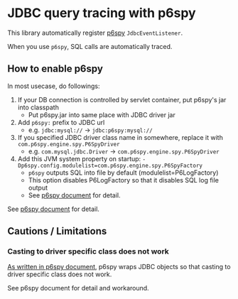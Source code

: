 # JDBC query tracing with p6spy

This library automatically register [p6spy](https://github.com/p6spy/p6spy) `JdbcEventListener`.

When you use `p6spy`, SQL calls are automatically traced.

## How to enable p6spy

In most usecase, do followings:

1. If your DB connection is controlled by servlet container, put p6spy's jar into classpath
   - Put p6spy.jar into same place with JDBC driver jar
2. Add `p6spy:` prefix to JDBC url
   - e.g. `jdbc:mysql://` -> `jdbc:p6spy:mysql://`
3. If you specified JDBC driver class name in somewhere, replace it with `com.p6spy.engine.spy.P6SpyDriver`
   - e.g. `com.mysql.jdbc.Driver` -> `com.p6spy.engine.spy.P6SpyDriver`
4. Add this JVM system property on startup: `-Dp6spy.config.modulelist=com.p6spy.engine.spy.P6SpyFactory`
   - `p6spy` outputs SQL into file by default (modulelist=P6LogFactory)
   - This option disables P6LogFactory so that it disables SQL log file output
   - See [p6spy document](https://p6spy.readthedocs.io/en/latest/configandusage.html#settings) for detail.

See [p6spy document](https://p6spy.readthedocs.io/en/latest/install.html) for detail.

## Cautions / Limitations

### Casting to driver specific class does not work

[As written in p6spy document](https://github.com/p6spy/p6spy/blob/master/docs/knownissues.md#non-standard-driver-specific-jdbc-methods-are-not-directly-accessible), p6spy wraps JDBC objects so that casting to driver specific class does not work.

See p6spy document for detail and workaround.

